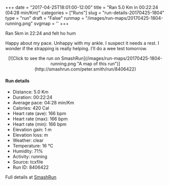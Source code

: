 +++
date = "2017-04-25T18:01:00-12:00"
title = "Ran 5.0 Km in 00:22:24 (04:28 min/Km)"
categories = ["Runs"]
slug = "run-details-20170425-1804"
type = "run"
draft = "False"
runmap = "/images/run-maps/20170425-1804-running.png"
svgmap = '<polyline points="94 76, 93 75, 87 75, 80 78, 74 86, 73 91, 71 93, 62 92, 57 95, 51 96, 45 95, 42 96, 38 95, 36 90, 39 89, 41 86, 42 83, 41 80, 36 78, 21 74, 16 72, 13 72, 6 69, 16 47, 19 38, 21 34, 35 23, 40 17, 52 8, 57 3, 63 1, 67 2, 68 4, 68 5, 34 35, 30 40, 29 40, 30 40, 68 5, 69 4, 67 1, 62 0, 56 1, 48 9, 42 12, 26 28, 19 35, 8 65, 6 68, 4 70, 6 70, 15 74, 38 80, 41 81, 41 83, 38 85, 37 90, 36 92, 36 94, 42 98, 46 98, 50 100, 52 99, 55 100, 59 98, 61 94, 65 94, 70 95, 72 94, 75 90, 76 84, 79 80, 85 77, 86 76, 95 76, 97 72">'
+++

Ran 5km in 22:24 and felt ho hum 

Happy about my pace. Unhappy with my ankle. I suspect it needs a rest. I wonder if the strapping is really helping. I'll do a wee test tomorrow. 

<!--more-->

<center>
[![Click to see the run on SmashRun](/images/run-maps/20170425-1804-running.png "A map of this run")](http://smashrun.com/peter.smith/run/8406422)
</center>

#### Run details

* Distance: 5.0 Km
* Duration: 00:22:24
* Average pace: 04:28 min/Km
* Calories: 420 Cal
* Heart rate (ave): 166 bpm
* Heart rate (max): 166 bpm
* Heart rate (min): 166 bpm
* Elevation gain: 1 m
* Elevation loss:  m
* Weather: clear
* Temperature: 16 &deg;C
* Humidity: 71%
* Activity: running
* Source: tcxfile
* Run ID: 8406422

Full details at [SmashRun](http://smashrun.com/peter.smith/run/8406422)